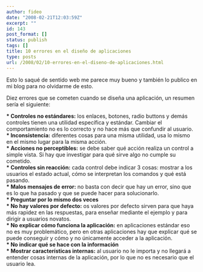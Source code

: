 ```yaml
---
author: fideo
date: "2008-02-21T12:03:59Z"
excerpt: ""
id: 143
post_format: []
status: publish
tags: []
title: 10 errores en el diseño de aplicaciones
type: posts
url: /2008/02/10-errores-en-el-diseno-de-aplicaciones.html
---
```

Esto lo saqué de sentido web me parece muy bueno y también lo publico en mi blog para no olvidarme de esto.

Diez errores que se cometen cuando se diseña una aplicación, un resumen sería el siguiente:

 **\* Controles no estándares:** los enlaces, botones, radio buttons y demás controles tienen una utilidad específica y estándar. Cambiar el comportamiento no es lo correcto y no hace más que confundir al usuario.  
 **\* Inconsistencia:** diferentes cosas para una misma utilidad, usa lo mismo en el mismo lugar para la misma acción.  
 **\* Acciones no perceptibles:** se debe saber qué acción realiza un control a simple vista. Si hay que investigar para qué sirve algo no cumple su cometido.  
 **\* Controles sin reacción:** cada control debe indicar 3 cosas: mostrar a los usuarios el estado actual, cómo se interpretan los comandos y qué está pasando.  
 **\* Malos mensajes de error:** no basta con decir que hay un error, sino que es lo que ha pasado y que se puede hacer para solucionarlo.  
 **\* Preguntar por lo mismo dos veces**  
 **\* No hay valores por defecto:** os valores por defecto sirven para que haya más rapidez en las respuestas, para enseñar mediante el ejemplo y para dirigir a usuarios novatos.  
 **\* No explicar cómo funciona la aplicación:** en aplicaciones estándar eso no es muy problemático, pero en otras aplicaciones hay que explicar qué se puede conseguir y cómo y no únicamente acceder a la aplicación.  
 **\* No indicar qué se hace con la información**  
 **\* Mostrar características internas:** al usuario no le importa y no llegará a entender cosas internas de la aplicación, por lo que no es necesario que el usuario lea.
